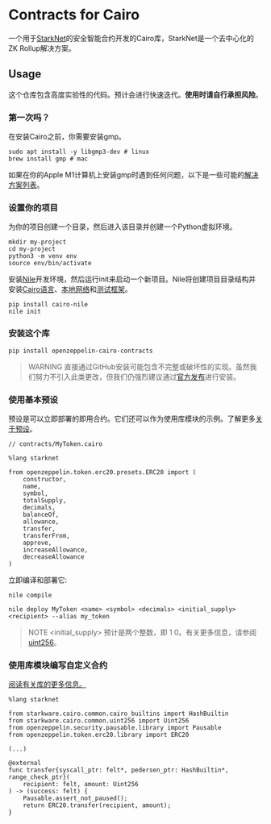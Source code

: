 # Contracts for Cairo
一个用于[StarkNet](https://starkware.co/product/starknet/)的安全智能合约开发的Cairo库，StarkNet是一个去中心化的ZK Rollup解决方案。

## Usage
这个仓库包含高度实验性的代码。预计会进行快速迭代。**使用时请自行承担风险**。

### 第一次吗？
在安装Cairo之前，你需要安装gmp。
```
sudo apt install -y libgmp3-dev # linux
brew install gmp # mac
```

如果在你的Apple M1计算机上安装gmp时遇到任何问题，以下是一些可能的[解决方案列表](https://github.com/OpenZeppelin/nile/issues/22)。


### 设置你的项目
为你的项目创建一个目录，然后进入该目录并创建一个Python虚拟环境。
```
mkdir my-project
cd my-project
python3 -m venv env
source env/bin/activate
```

安装[Nile](https://github.com/OpenZeppelin/nile)开发环境，然后运行init来启动一个新项目。Nile将创建项目目录结构并安装[Cairo语言](https://www.cairo-lang.org/docs/quickstart.html)、[本地网络](https://github.com/Shard-Labs/starknet-devnet/)和[测试框架](https://docs.pytest.org/en/6.2.x/)。
```
pip install cairo-nile
nile init
```

### 安装这个库
```
pip install openzeppelin-cairo-contracts
```

> WARNING
直接通过GitHub安装可能包含不完整或破坏性的实现。虽然我们努力不引入此类更改，但我们仍强烈建议通过[官方发布](https://github.com/OpenZeppelin/cairo-contracts/releases/)进行安装。

### 使用基本预设
预设是可以立即部署的即用合约。它们还可以作为使用库模块的示例。了解更多[关于预设](./Extensibility.md#预设)。
```
// contracts/MyToken.cairo

%lang starknet

from openzeppelin.token.erc20.presets.ERC20 import (
    constructor,
    name,
    symbol,
    totalSupply,
    decimals,
    balanceOf,
    allowance,
    transfer,
    transferFrom,
    approve,
    increaseAllowance,
    decreaseAllowance
)
```

立即编译和部署它:
```
nile compile

nile deploy MyToken <name> <symbol> <decimals> <initial_supply> <recipient> --alias my_token
```

> NOTE
<initial_supply> 预计是两个整数，即 1 0。有关更多信息，请参阅 [uint256](./Utilities.md#uint256)。

### 使用库模块编写自定义合约
[阅读有关库的更多信息。](./Extensibility.md#库)
```
%lang starknet

from starkware.cairo.common.cairo_builtins import HashBuiltin
from starkware.cairo.common.uint256 import Uint256
from openzeppelin.security.pausable.library import Pausable
from openzeppelin.token.erc20.library import ERC20

(...)

@external
func transfer{syscall_ptr: felt*, pedersen_ptr: HashBuiltin*, range_check_ptr}(
    recipient: felt, amount: Uint256
) -> (success: felt) {
    Pausable.assert_not_paused();
    return ERC20.transfer(recipient, amount);
}
```